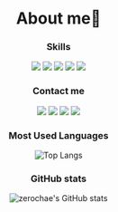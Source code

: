 
<div align="center">
  

<h1>About me🌙</h1>

<h3>Skills</h3>
  

<img src="https://img.shields.io/badge/Java-007396?style=for-the badge&logo=Java&logoColor=FFFFFF"/> <img src="https://img.shields.io/badge/JavaScript-F7DF1E?style=for-the badge&logo=JavaScript&logoColor=FFFFFF"/> <img src="https://img.shields.io/badge/Python-3776AB?style=for-the badge&logo=python&logoColor=FFFFFF"/>  <img src="https://img.shields.io/badge/HTML-E34F26?style=for-the badge&logo=HTML5&logoColor=FFFFFF"/> <img src="https://img.shields.io/badge/CSS-1572B6?style=for-the badge&logo=css3&logoColor=FFFFFF"/> 
  
  
<h3>Contact me</h3>

<a href="https://www.instagram.com/zerochae/" target="_blank"><img src="https://img.shields.io/badge/Instagram-E4405F?style=for-the badge&logo=Instagram&logoColor=FFFFFF"/></a>
  <a href="https://open.kakao.com/o/sreMd9Dd" target="_blank"><img src="https://img.shields.io/badge/KakaoTalk-FFCD00?style=for-the badge&logo=KakaoTalk&logoColor=FFFFFF"/></a> <a href="https://github.com/zerochae" target="_blank"><img src="https://img.shields.io/badge/Github-181717?style=for-the badge&logo=Github&logoColor=FFFFFF"/></a> <a href="mailto:zerochae@kakao.com" target="_blank"><img src="https://img.shields.io/badge/Mail-EA4335?style=for-the badge&logo=Gmail&logoColor=FFFFFF"/></a>


<h3>Most Used Languages</h3>

![Top Langs](https://github-readme-stats.vercel.app/api/top-langs/?username=zerochae&theme=dark)

<h3>GitHub stats</h3>

![zerochae's GitHub stats](https://github-readme-stats.vercel.app/api?username=zerochae&theme=dark&show_icons=true)

</div>


